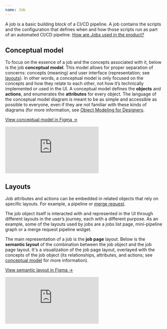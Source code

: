 ```yaml
---
name: Job
---
```


A job is a basic building block of a CI/CD pipeline. A job contains the scripts and the configuration that defines when and how those scripts run as part of an automated CI/CD pipeline.
[How are Jobs used in the product?](https://docs.gitlab.com/ee/ci/jobs/)

## Conceptual model

To focus on the essence of a job and the concepts associated with it, below is the job **conceptual model**.
This model allows for proper separation of concerns: concepts (meaning) and user interface (representation; see [layouts](#layouts)).
In other words, a conceptual model is only focused on the concepts and how they relate to each other, not how it’s technically implemented or used in the UI.
A conceptual model defines the **objects** and **actions**, and enumerates the **attributes** for every object.
The language of the conceptual model diagram is meant to be as simple and accessible as possible to everyone, even if they are not familiar with these kinds of diagrams (for more information, see [Object Modeling for Designers](https://medium.com/@hpadkisson/object-modeling-for-designers-an-introduction-7871bdcf8baf).

[View conceptual model in Figma →](https://www.figma.com/file/J68bePHXIN5OPWqaFFY9ri/Conceptual-model?node-id=4488%3A462)

<div class="figma-embed" aria-label="Conceptual diagram that is a reflection of the Job object actions, attributes and its object relationships." role="img">
  <iframe frameborder="0" src="https://www.figma.com/embed?embed_host=share&url=https%3A%2F%2Fwww.figma.com%2Ffile%2FJ68bePHXIN5OPWqaFFY9ri%2FConceptual-model%3Fnode-id%3D4488%253A462" allowfullscreen></iframe>
</div>

## Layouts

Job attributes and actions can be embedded in related objects that rely on specific layouts. For example, a pipeline or [merge request](/objects/merge-request).

The job object itself is interacted with and represented in the UI through different layouts in the user’s journey, each with a different purpose.
As an example, some of the layouts used by jobs are a jobs list page, mini-pipeline graph or a merge request pipeline widget.

The main representation of a job is the **job page** layout.
Below is the **semantic layout** of the combination between the job object and the job page layout.
It's a visualization of the job page layout, overlayed with the concepts of the job object (its relationships, attributes, and actions; see [conceptual model](#conceptual-model) for more information).

[View semantic layout in Figma →](https://www.figma.com/file/shVF8UZwrQtkNfMDjcrsyH/?node-id=4636%3A208)

<div class="figma-embed" aria-label="A layout of a Job object with overlays to highlight different sections that represent the actions, attributes and object relationships within the Job layout." role="img">
  <iframe frameborder="0" src="https://www.figma.com/embed?embed_host=share&url=https%3A%2F%2Fwww.figma.com%2Ffile%2FshVF8UZwrQtkNfMDjcrsyH%2FSemantic-layouts%3Fnode-id%3D4636%253A208" allowfullscreen></iframe>
</div>

